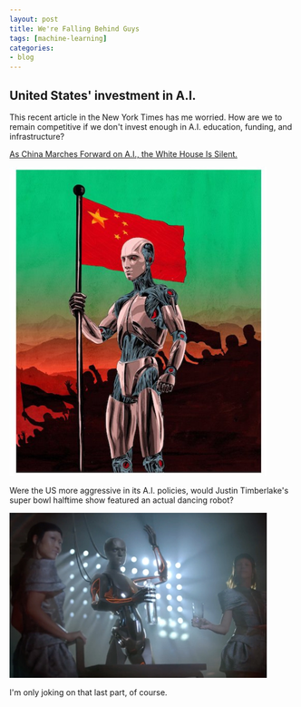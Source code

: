 ```yaml
---
layout: post
title: We're Falling Behind Guys
tags: [machine-learning]
categories:
- blog
---
```


## United States' investment in A.I.

This recent article in the New York Times has me worried.
How are we to remain competitive if we don't invest enough in A.I. education, funding, and infrastructure?

[As China Marches Forward on A.I., the White House Is Silent.](https://www.nytimes.com/2018/02/12/technology/china-trump-artificial-intelligence.html?rref=collection%2Fsectioncollection%2Ftechnology&action=click&contentCollection=technology&region=rank&module=package&version=highlights&contentPlacement=1&pgtype=sectionfront)

<img src="/assets/images/nyt-thumb-ZachMeyer.jpg" alt="illustration by zach meyer" style="max-width: 90%">

Were the US more aggressive in its A.I. policies, would Justin Timberlake's super bowl halftime show featured an actual dancing robot?

<img src="/assets/images/justintimberlake-filthy.jpg" alt="robot from filthy" style="max-width: 90%">

I'm only joking on that last part, of course.